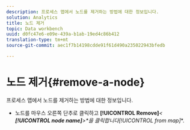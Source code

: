 ```yaml
---
description: 프로세스 맵에서 노드를 제거하는 방법에 대한 정보입니다.
solution: Analytics
title: 노드 제거
topic: Data workbench
uuid: d0fc47e6-e09e-439a-b1ab-19ed4c86b412
translation-type: tm+mt
source-git-commit: aec1f7b14198cdde91f61d490a235022943bfedb

---
```



# 노드 제거{#remove-a-node}

프로세스 맵에서 노드를 제거하는 방법에 대한 정보입니다.

* 노드를 마우스 오른쪽 단추로 클릭하고 **[!UICONTROL Remove]***&lt; **[!UICONTROL node name]**>*을 클릭합니다&#x200B;**[!UICONTROL from map]**.

